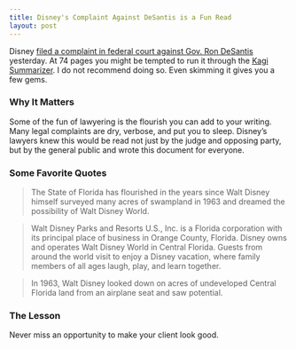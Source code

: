 ```yaml
---
title: Disney's Complaint Against DeSantis is a Fun Read
layout: post
---
```

Disney [filed a complaint in federal court against Gov. Ron DeSantis](https://www.documentcloud.org/documents/23789600-file-stamped-disney-complaint1) yesterday. At 74 pages you might be tempted to run it through the [Kagi Summarizer](https://kagi.com/summarizer/index.html). I do not recommend doing so. Even skimming it gives you a few gems.

### Why It Matters
Some of the fun of lawyering is the flourish you can add to your writing. Many legal complaints are dry, verbose, and put you to sleep. Disney’s lawyers knew this would be read not just by the judge and opposing party, but by the general public and wrote this document for everyone.

### Some Favorite Quotes
> The State of Florida has flourished in the years since Walt Disney himself surveyed many acres of swampland in 1963 and dreamed the possibility of Walt Disney World.

> Walt Disney Parks and Resorts U.S., Inc. is a Florida corporation with its principal place of business in Orange County, Florida. Disney owns and operates Walt Disney World in Central Florida. Guests from around the world visit to enjoy a Disney vacation, where family members of all ages laugh, play, and learn together.

> In 1963, Walt Disney looked down on acres of undeveloped Central Florida land from an airplane seat and saw potential.

### The Lesson
Never miss an opportunity to make your client look good.